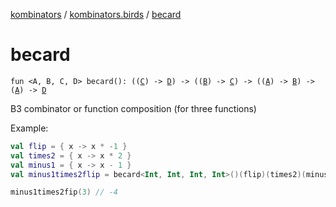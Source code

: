 [kombinators](../index.md) / [kombinators.birds](index.md) / [becard](./becard.md)

# becard

`fun <A, B, C, D> becard(): ((`[`C`](becard.md#C)`) -> `[`D`](becard.md#D)`) -> ((`[`B`](becard.md#B)`) -> `[`C`](becard.md#C)`) -> ((`[`A`](becard.md#A)`) -> `[`B`](becard.md#B)`) -> (`[`A`](becard.md#A)`) -> `[`D`](becard.md#D)

B3 combinator or function composition (for three functions)

Example:

``` kotlin
val flip = { x -> x * -1 }
val times2 = { x -> x * 2 }
val minus1 = { x -> x - 1 }
val minus1times2flip = becard<Int, Int, Int, Int>()(flip)(times2)(minus1)

minus1times2fip(3) // -4
```

